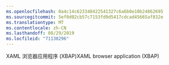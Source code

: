 ```yaml
---
ms.openlocfilehash: 0a4c14c623348422541327c6a6b0e10b24862695
ms.sourcegitcommit: 5ef0d02cb57c7153fd9d5417cdcad45665af832e
ms.translationtype: MT
ms.contentlocale: zh-CN
ms.lasthandoff: 08/29/2019
ms.locfileid: "71138296"
---
```

<span data-ttu-id="0858a-101">XAML 浏览器应用程序 (XBAP)</span><span class="sxs-lookup"><span data-stu-id="0858a-101">XAML browser application (XBAP)</span></span>